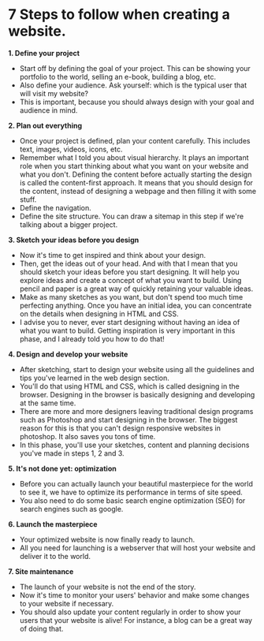 # 7 Steps to follow when creating a website.

**1. Define your project**

- Start off by defining the goal of your project. This can be showing your portfolio to the world, selling an e-book, building a blog, etc.
- Also define your audience. Ask yourself: which is the typical user that will visit my website?
- This is important, because you should always design with your goal and audience in mind.

**2. Plan out everything**

- Once your project is defined, plan your content carefully. This includes text, images, videos, icons, etc.
- Remember what I told you about visual hierarchy. It plays an important role when you start thinking about what you want on your website and what you don't. Defining the content before actually starting the design is called the content-first approach. It means that you should design for the content, instead of designing a webpage and then filling it with some stuff.
- Define the navigation.
- Define the site structure. You can draw a sitemap in this step if we're talking about a bigger project.

**3. Sketch your ideas before you design**

- Now it's time to get inspired and think about your design.
- Then, get the ideas out of your head. And with that I mean that you should sketch your ideas before you start designing. It will help you explore ideas and create a concept of what you want to build. Using pencil and paper is a great way of quickly retaining your valuable ideas.
- Make as many sketches as you want, but don't spend too much time perfecting anything. Once you have an initial idea, you can concentrate on the details when designing in HTML and CSS.
- I advise you to never, ever start designing without having an idea of what you want to build. Getting inspiration is very important in this phase, and I already told you how to do that!

**4. Design and develop your website**

- After sketching, start to design your website using all the guidelines and tips you've learned in the web design section.
- You'll do that using HTML and CSS, which is called designing in the browser. Designing in the browser is basically designing and developing at the same time.
- There are more and more designers leaving traditional design programs such as Photoshop and start designing in the browser. The biggest reason for this is that you can't design responsive websites in photoshop. It also saves you tons of time.
- In this phase, you'll use your sketches, content and planning decisions you've made in steps 1, 2 and 3.

**5. It's not done yet: optimization**

- Before you can actually launch your beautiful masterpiece for the world to see it, we have to optimize its performance in terms of site speed.
- You also need to do some basic search engine optimization (SEO) for search engines such as google.

**6. Launch the masterpiece**

- Your optimized website is now finally ready to launch.
- All you need for launching is a webserver that will host your website and deliver it to the world.

**7. Site maintenance**

- The launch of your website is not the end of the story.
- Now it's time to monitor your users' behavior and make some changes to your website if necessary.
- You should also update your content regularly in order to show your users that your website is alive! For instance, a blog can be a great way of doing that.